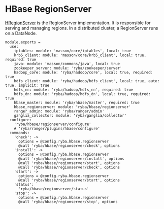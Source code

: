 
# HBase RegionServer

[HRegionServer](http://hbase.apache.org/book.html#regionserver.arch) is the
RegionServer implementation.
It is responsible for serving and managing regions. 
In a distributed cluster, a RegionServer runs on a DataNode.

    module.exports =
      use:
        iptables: module: 'masson/core/iptables', local: true
        krb5_client: module: 'masson/core/krb5_client', local: true, required: true
        java: module: 'masson/commons/java', local: true
        zookeeper_server: module: 'ryba/zookeeper/server'
        hadoop_core: module: 'ryba/hadoop/core', local: true, required: true
        hdfs_client: module: 'ryba/hadoop/hdfs_client', local: true, auto: true, implicit: true
        hdfs_nn: module: 'ryba/hadoop/hdfs_nn', required: true
        hdfs_dn: module: 'ryba/hadoop/hdfs_dn', local: true, required: true
        hbase_master: module: 'ryba/hbase/master', required: true
        hbase_regionserver: module: 'ryba/hbase/regionserver'
        ranger_admin: module: 'ryba/ranger/admin'
        ganglia_collector: module: 'ryba/ganglia/collector'
      configure:
        'ryba/hbase/regionserver/configure'
        # 'ryba/ranger/plugins/hbase/configure'
      commands:
        'check': ->
          options = @config.ryba.hbase.regionserver
          @call 'ryba/hbase/regionserver/check', options
        'install': ->
          options = @config.ryba.hbase.regionserver
          @call 'ryba/hbase/regionserver/install', options
          @call 'ryba/hbase/regionserver/start', options
          @call 'ryba/hbase/regionserver/check', options
        'start': ->
          options = @config.ryba.hbase.regionserver
          @call 'ryba/hbase/regionserver/start', options
        'status':
          'ryba/hbase/regionserver/status'
        'stop': ->
          options = @config.ryba.hbase.regionserver
          @call 'ryba/hbase/regionserver/stop', options
